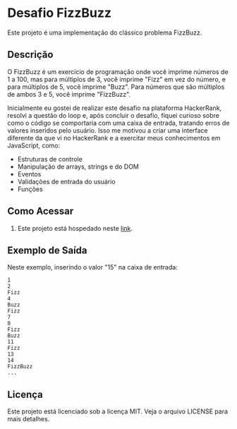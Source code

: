 # Desafio FizzBuzz

Este projeto é uma implementação do clássico problema FizzBuzz.

## Descrição

O FizzBuzz é um exercício de programação onde você imprime números de 1 a 100, mas para múltiplos de 3, você imprime "Fizz" em vez do número, e para múltiplos de 5, você imprime "Buzz". Para números que são múltiplos de ambos 3 e 5, você imprime "FizzBuzz".

Inicialmente eu gostei de realizar este desafio na plataforma HackerRank, resolvi a questão do loop e, após concluir o desafio, fiquei curioso sobre como o código se comportaria com uma caixa de entrada, tratando erros de valores inseridos pelo usuário. Isso me motivou a criar uma interface diferente da que vi no HackerRank e a exercitar meus conhecimentos em JavaScript, como:

- Estruturas de controle
- Manipulação de arrays, strings e do DOM
- Eventos
- Validações de entrada do usuário
- Funções

## Como Acessar

1. Este projeto está hospedado neste [link](http://example.com).

## Exemplo de Saída

Neste exemplo, inserindo o valor "15" na caixa de entrada:

```
1
2
Fizz
4
Buzz
Fizz
7
8
Fizz
Buzz
11
Fizz
13
14
FizzBuzz
...
```

## Licença

Este projeto está licenciado sob a licença MIT. Veja o arquivo LICENSE para mais detalhes.
